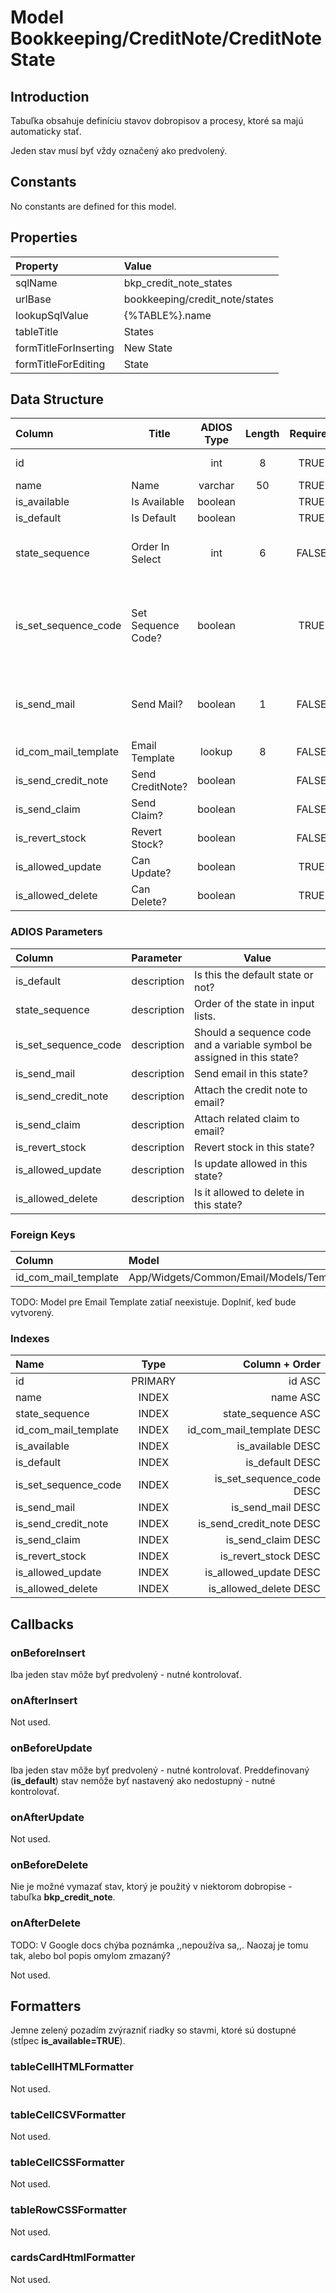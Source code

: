 # Model Bookkeeping/CreditNote/CreditNoteState

## Introduction

Tabuľka obsahuje definíciu stavov dobropisov a procesy, ktoré sa majú automaticky stať.

Jeden stav musí byť vždy označený ako predvolený.

## Constants

No constants are defined for this model.

## Properties

| Property              | Value                          |
| :-------------------- | :----------------------------- |
| sqlName               | bkp_credit_note_states         |
| urlBase               | bookkeeping/credit_note/states |
| lookupSqlValue        | {%TABLE%}.name                 |
| tableTitle            | States                         |
| formTitleForInserting | New State                      |
| formTitleForEditing   | State                          |

## Data Structure

| Column               | Title              | ADIOS Type | Length | Required | Notes                                                     |
| :------------------- | ------------------ | :--------: | :----: | :------: | :-------------------------------------------------------- |
| id                   |                    |    int     |   8    |   TRUE   | Unique record ID                                          |
| name                 | Name               |  varchar   |   50   |   TRUE   |                                                           |
| is_available         | Is Available       |  boolean   |        |   TRUE   |                                                           |
| is_default           | Is Default         |  boolean   |        |   TRUE   |                                                           |
| state_sequence       | Order In Select    |    int     |   6    |  FALSE   | Poradové číslo stavu v select boxoch                      |
| is_set_sequence_code | Set Sequence Code? |  boolean   |        |   TRUE   | Má sa v danom stave priradiť sekvenčný kód alebo ešte nie |
| is_send_mail         | Send Mail?         |  boolean   |   1    |  FALSE   | Má sa poslať mail o zmene stavu?                          |
| id_com_mail_template | Email Template     |   lookup   |   8    |  FALSE   | ID šablóny mailu                                          |
| is_send_credit_note  | Send CreditNote?   |  boolean   |        |  FALSE   |                                                           |
| is_send_claim        | Send Claim?        |  boolean   |        |  FALSE   |                                                           |
| is_revert_stock      | Revert Stock?      |  boolean   |        |  FALSE   |                                                           |
| is_allowed_update    | Can Update?        |  boolean   |        |   TRUE   |                                                           |
| is_allowed_delete    | Can Delete?        |  boolean   |        |   TRUE   |                                                           |

### ADIOS Parameters

| Column               | Parameter   | Value                                                                   |
| :------------------- | :---------- | ----------------------------------------------------------------------- |
| is_default           | description | Is this the default state or not?                                       |
| state_sequence       | description | Order of the state in input lists.                                      |
| is_set_sequence_code | description | Should a sequence code and a variable symbol be assigned in this state? |
| is_send_mail         | description | Send email in this state?                                               |
| is_send_credit_note  | description | Attach the credit note to email?                                        |
| is_send_claim        | description | Attach related claim to email?                                          |
| is_revert_stock      | description | Revert stock in this state?                                             |
| is_allowed_update    | description | Is update allowed in this state?                                        |
| is_allowed_delete    | description | Is it allowed to delete in this state?                                  |

### Foreign Keys

| Column               | Model                                    | Relation | OnUpdate | OnDelete |
| :------------------- | :--------------------------------------- | :------: | -------- | -------- |
| id_com_mail_template | App/Widgets/Common/Email/Models/Template |   1:N    | Cascade  | Restrict |

TODO: Model pre Email Template zatiaľ neexistuje. Doplniť, keď bude vytvorený.
### Indexes

| Name                 |  Type   |            Column + Order |
| :------------------- | :-----: | ------------------------: |
| id                   | PRIMARY |                    id ASC |
| name                 |  INDEX  |                  name ASC |
| state_sequence       |  INDEX  |        state_sequence ASC |
| id_com_mail_template |  INDEX  | id_com_mail_template DESC |
| is_available         |  INDEX  |         is_available DESC |
| is_default           |  INDEX  |           is_default DESC |
| is_set_sequence_code |  INDEX  | is_set_sequence_code DESC |
| is_send_mail         |  INDEX  |         is_send_mail DESC |
| is_send_credit_note  |  INDEX  |  is_send_credit_note DESC |
| is_send_claim        |  INDEX  |        is_send_claim DESC |
| is_revert_stock      |  INDEX  |      is_revert_stock DESC |
| is_allowed_update    |  INDEX  |    is_allowed_update DESC |
| is_allowed_delete    |  INDEX  |    is_allowed_delete DESC |

## Callbacks

### onBeforeInsert

Iba jeden stav môže byť predvolený - nutné kontrolovať.

### onAfterInsert

Not used.

### onBeforeUpdate

Iba jeden stav môže byť predvolený - nutné kontrolovať.
Preddefinovaný (**is_default**) stav nemôže byť nastavený ako nedostupný - nutné kontrolovať.

### onAfterUpdate

Not used.

### onBeforeDelete

Nie je možné vymazať stav, ktorý je použitý v niektorom dobropise - tabuľka **bkp_credit_note**.

### onAfterDelete

TODO: V Google docs chýba poznámka ,,nepoužíva sa,,. Naozaj je tomu tak, alebo bol popis omylom zmazaný?

Not used.

## Formatters

Jemne zelený pozadím zvýrazniť riadky so stavmi, ktoré sú dostupné (stĺpec **is_available=TRUE**).

### tableCellHTMLFormatter

Not used.

### tableCellCSVFormatter

Not used.

### tableCellCSSFormatter

Not used.

### tableRowCSSFormatter

Not used.

### cardsCardHtmlFormatter

Not used.
